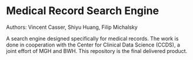 # Medical Record Search Engine

Authors: Vincent Casser, Shiyu Huang, Filip Michalsky

A search engine designed specifically for medical records. The work is done in cooperation with the Center for Clinical Data Science (CCDS), a joint effort of MGH and BWH. This repository is the final delivered product.
